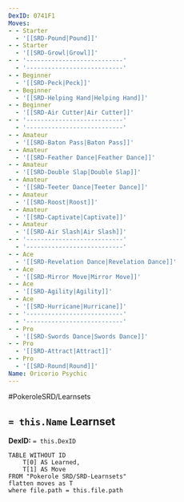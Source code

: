 ```yaml
---
DexID: 0741F1
Moves:
- - Starter
  - '[[SRD-Pound|Pound]]'
- - Starter
  - '[[SRD-Growl|Growl]]'
- - '---------------------------'
  - '---------------------------'
- - Beginner
  - '[[SRD-Peck|Peck]]'
- - Beginner
  - '[[SRD-Helping Hand|Helping Hand]]'
- - Beginner
  - '[[SRD-Air Cutter|Air Cutter]]'
- - '---------------------------'
  - '---------------------------'
- - Amateur
  - '[[SRD-Baton Pass|Baton Pass]]'
- - Amateur
  - '[[SRD-Feather Dance|Feather Dance]]'
- - Amateur
  - '[[SRD-Double Slap|Double Slap]]'
- - Amateur
  - '[[SRD-Teeter Dance|Teeter Dance]]'
- - Amateur
  - '[[SRD-Roost|Roost]]'
- - Amateur
  - '[[SRD-Captivate|Captivate]]'
- - Amateur
  - '[[SRD-Air Slash|Air Slash]]'
- - '---------------------------'
  - '---------------------------'
- - Ace
  - '[[SRD-Revelation Dance|Revelation Dance]]'
- - Ace
  - '[[SRD-Mirror Move|Mirror Move]]'
- - Ace
  - '[[SRD-Agility|Agility]]'
- - Ace
  - '[[SRD-Hurricane|Hurricane]]'
- - '---------------------------'
  - '---------------------------'
- - Pro
  - '[[SRD-Swords Dance|Swords Dance]]'
- - Pro
  - '[[SRD-Attract|Attract]]'
- - Pro
  - '[[SRD-Round|Round]]'
Name: Oricorio Psychic
---
```


#PokeroleSRD/Learnsets

## `= this.Name` Learnset

**DexID:** `= this.DexID`

```dataview
TABLE WITHOUT ID
    T[0] AS Learned,
    T[1] AS Move
FROM "Pokerole SRD/SRD-Learnsets"
flatten moves as T
where file.path = this.file.path
```
